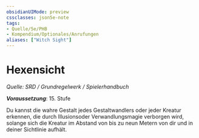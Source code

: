 ```yaml
---
obsidianUIMode: preview
cssclasses: json5e-note
tags:
- Quelle/5e/PHB
- Kompendium/Optionales/Anrufungen
aliases: ["Witch Sight"]
---
```

# Hexensicht
*Quelle: SRD / Grundregelwerk / Spielerhandbuch*  

***Voraussetzung***: 15. Stufe 

Du kannst die wahre Gestalt jedes Gestaltwandlers oder jeder Kreatur erkennen, die durch Illusionsoder Verwandlungsmagie verborgen wird, solange sich die Kreatur im Abstand von bis zu neun Metern von dir und in deiner Sichtlinie aufhält.